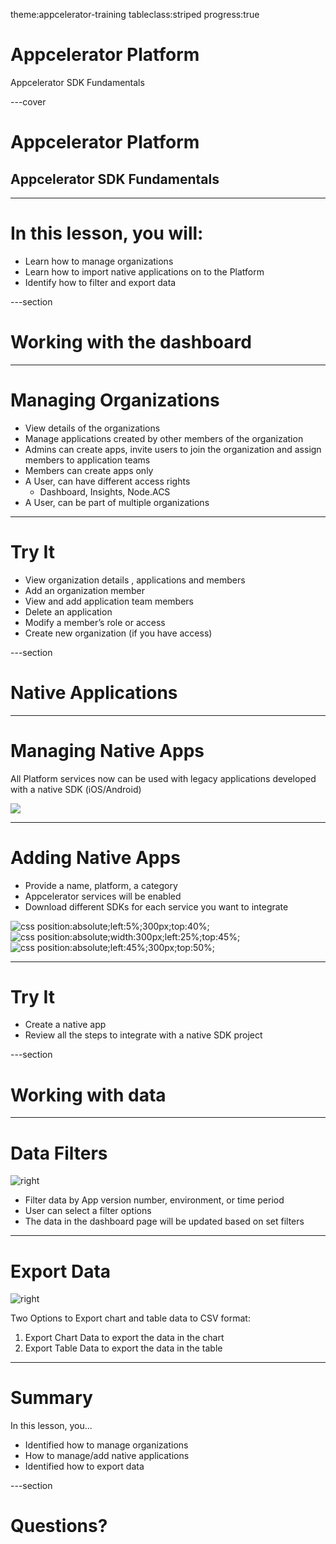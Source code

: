 theme:appcelerator-training
tableclass:striped
progress:true

# Appcelerator Platform

Appcelerator SDK Fundamentals

---cover

# Appcelerator Platform

## Appcelerator SDK Fundamentals

--- 

# In this lesson, you will:

- Learn how to manage organizations
- Learn how to import native applications on to the Platform
- Identify how to filter and export data

---section 

# Working with the dashboard

--- 

# Managing Organizations

- View details of the organizations
- Manage applications created by other members of the organization
- Admins can create apps, invite users to join the organization and assign members to application teams
- Members can create apps only
- A User, can have different access rights
  - Dashboard, Insights, Node.ACS
- A User, can be part of multiple organizations

--- 

# Try It

- View organization details , applications and members
- Add an organization member
- View and add application team members
- Delete an application
- Modify a member’s role or access
- Create new organization (if you have access)

---section 

# Native Applications

--- 

# Managing Native Apps

All Platform services now can be used with legacy applications developed with a native SDK (iOS/Android)

![](../assets/image20.png)

--- 

# Adding Native Apps

- Provide a name, platform, a category
- Appcelerator services will be enabled
- Download different SDKs for each service you want to integrate

![css position:absolute;left:5%;300px;top:40%;](../assets/image21.png)
![css position:absolute;width:300px;left:25%;top:45%;](../assets/image22.png)
![css position:absolute;left:45%;300px;top:50%;](../assets/image23.png)

--- 

# Try It

- Create a native app
- Review all the steps to integrate with a native SDK project

---section 

# Working with data

--- 

# Data Filters

![right](../assets/image24.png)

- Filter data by App version number, environment, or time period
- User can select a filter options
- The data in the dashboard page will be updated based on set filters


--- 

# Export Data

![right](../assets/image25.png)

Two Options to Export chart and table data to CSV format:

1. Export Chart Data to export the data in the chart
2. Export Table Data to export the data in the table

--- 

# Summary

In this lesson, you...

- Identified how to manage organizations 
- How to manage/add native applications 
- Identified how to export data

---section

# Questions?